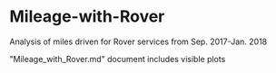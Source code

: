 # Mileage-with-Rover
Analysis of miles driven for Rover services from Sep. 2017-Jan. 2018

"Mileage_with_Rover.md" document includes visible plots
